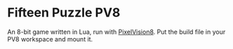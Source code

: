 # Fifteen Puzzle PV8

An 8-bit game written in Lua, run with [PixelVision8](https://pixelvision8.github.io/). Put the build file in your PV8 workspace and mount it.
